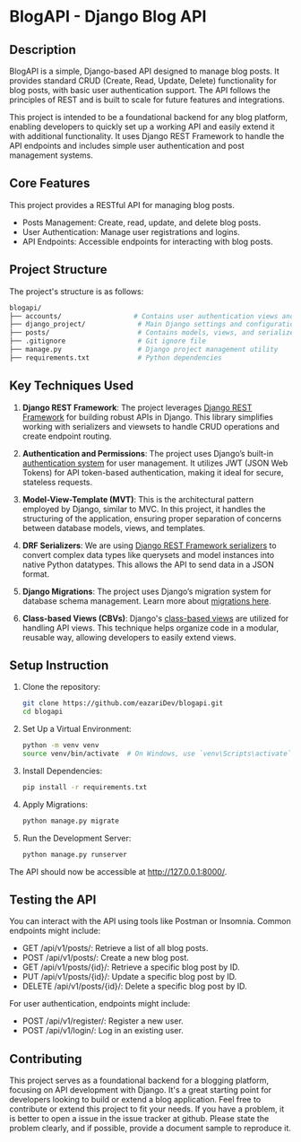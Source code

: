 # BlogAPI - Django Blog API

## Description

BlogAPI is a simple, Django-based API designed to manage blog posts. It provides standard CRUD (Create, Read, Update, Delete) functionality for blog posts, with basic user authentication support. The API follows the principles of REST and is built to scale for future features and integrations.

This project is intended to be a foundational backend for any blog platform, enabling developers to quickly set up a working API and easily extend it with additional functionality. It uses Django REST Framework to handle the API endpoints and includes simple user authentication and post management systems.

## Core Features
This project provides a RESTful API for managing blog posts.
- Posts Management: Create, read, update, and delete blog posts.
- User Authentication: Manage user registrations and logins.
- API Endpoints: Accessible endpoints for interacting with blog posts.

## Project Structure
The project's structure is as follows:

```bash
blogapi/
├── accounts/                  # Contains user authentication views and serializers
├── django_project/             # Main Django settings and configurations
├── posts/                      # Contains models, views, and serializers for blog posts
├── .gitignore                  # Git ignore file
├── manage.py                   # Django project management utility
├── requirements.txt            # Python dependencies
```

## Key Techniques Used

1. **Django REST Framework**: The project leverages [Django REST Framework](https://www.django-rest-framework.org/) for building robust APIs in Django. This library simplifies working with serializers and viewsets to handle CRUD operations and create endpoint routing.

2. **Authentication and Permissions**: The project uses Django’s built-in [authentication system](https://docs.djangoproject.com/en/stable/topics/auth/) for user management. It utilizes JWT (JSON Web Tokens) for API token-based authentication, making it ideal for secure, stateless requests.

3. **Model-View-Template (MVT)**: This is the architectural pattern employed by Django, similar to MVC. In this project, it handles the structuring of the application, ensuring proper separation of concerns between database models, views, and templates.

4. **DRF Serializers**: We are using [Django REST Framework serializers](https://www.django-rest-framework.org/api-guide/serializers/) to convert complex data types like querysets and model instances into native Python datatypes. This allows the API to send data in a JSON format.

5. **Django Migrations**: The project uses Django’s migration system for database schema management. Learn more about [migrations here](https://docs.djangoproject.com/en/stable/topics/migrations/).

6. **Class-based Views (CBVs)**: Django's [class-based views](https://docs.djangoproject.com/en/stable/topics/class-based-views/) are utilized for handling API views. This technique helps organize code in a modular, reusable way, allowing developers to easily extend views.

## Setup Instruction
1. Clone the repository:
   ```bash
   git clone https://github.com/eazariDev/blogapi.git
   cd blogapi 
    ```
2. Set Up a Virtual Environment:
   ```bash
   python -m venv venv
   source venv/bin/activate  # On Windows, use `venv\Scripts\activate`
    ```
3. Install Dependencies:
   ```bash
   pip install -r requirements.txt 
    ```
4. Apply Migrations:
   ```bash
   python manage.py migrate
    ```
5. Run the Development Server:
   ```bash
   python manage.py runserver
    ```

The API should now be accessible at http://127.0.0.1:8000/.

## Testing the API

You can interact with the API using tools like Postman or Insomnia. Common endpoints might include:

- GET /api/v1/posts/: Retrieve a list of all blog posts.
- POST /api/v1/posts/: Create a new blog post.
- GET /api/v1/posts/{id}/: Retrieve a specific blog post by ID.
- PUT /api/v1/posts/{id}/: Update a specific blog post by ID.
- DELETE /api/v1/posts/{id}/: Delete a specific blog post by ID.

For user authentication, endpoints might include:
- POST /api/v1/register/: Register a new user.
- POST /api/v1/login/: Log in an existing user.

## Contributing
This project serves as a foundational backend for a blogging platform, focusing on API development with Django. It's a great starting point for developers looking to build or extend a blog application.
Feel free to contribute or extend this project to fit your needs.
If you have a problem, it is better to open a issue in the issue tracker at github. Please state the problem clearly, and if possible, provide a document sample to reproduce it.




